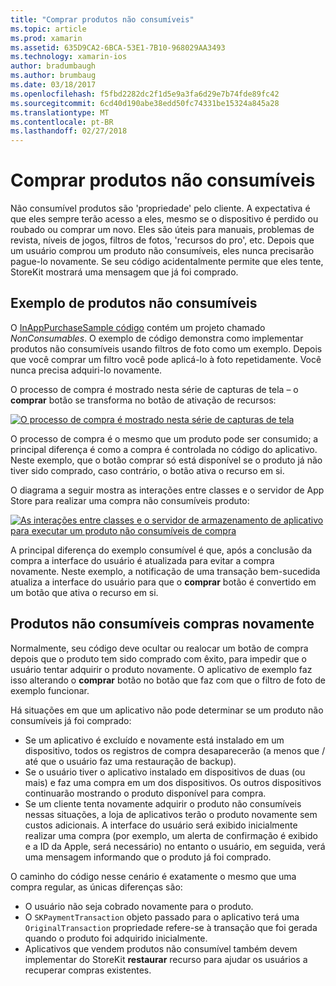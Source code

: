 ```yaml
---
title: "Comprar produtos não consumíveis"
ms.topic: article
ms.prod: xamarin
ms.assetid: 635D9CA2-6BCA-53E1-7B10-968029AA3493
ms.technology: xamarin-ios
author: bradumbaugh
ms.author: brumbaug
ms.date: 03/18/2017
ms.openlocfilehash: f5fbd2282dc2f1d5e9a3fa6d29e7b74fde89fc42
ms.sourcegitcommit: 6cd40d190abe38edd50fc74331be15324a845a28
ms.translationtype: MT
ms.contentlocale: pt-BR
ms.lasthandoff: 02/27/2018
---
```

# <a name="purchasing-non-consumable-products"></a>Comprar produtos não consumíveis

Não consumível produtos são 'propriedade' pelo cliente. A expectativa é que eles sempre terão acesso a eles, mesmo se o dispositivo é perdido ou roubado ou comprar um novo. Eles são úteis para manuais, problemas de revista, níveis de jogos, filtros de fotos, 'recursos do pro', etc. Depois que um usuário comprou um produto não consumíveis, eles nunca precisarão pague-lo novamente. Se seu código acidentalmente permite que eles tente, StoreKit mostrará uma mensagem que já foi comprado.

## <a name="non-consumable-products-sample"></a>Exemplo de produtos não consumíveis

O [InAppPurchaseSample código](https://developer.xamarin.com/samples/monotouch/StoreKit/) contém um projeto chamado *NonConsumables*. O exemplo de código demonstra como implementar produtos não consumíveis usando filtros de foto como um exemplo. Depois que você comprar um filtro você pode aplicá-lo à foto repetidamente. Você nunca precisa adquiri-lo novamente.   
   
   
   
 O processo de compra é mostrado nesta série de capturas de tela – o **comprar** botão se transforma no botão de ativação de recursos:   
   
   
   
 [ ![](purchasing-non-consumable-products-images/image34.png "O processo de compra é mostrado nesta série de capturas de tela")](purchasing-non-consumable-products-images/image34.png)   
   
   
   
 O processo de compra é o mesmo que um produto pode ser consumido; a principal diferença é como a compra é controlada no código do aplicativo. Neste exemplo, que o botão comprar só está disponível se o produto já não tiver sido comprado, caso contrário, o botão ativa o recurso em si.   
   
   
   

O diagrama a seguir mostra as interações entre classes e o servidor de App Store para realizar uma compra não consumíveis produto:   
   
   
   
 [ ![](purchasing-non-consumable-products-images/image35.png "As interações entre classes e o servidor de armazenamento de aplicativo para executar um produto não consumíveis de compra")](purchasing-non-consumable-products-images/image35.png)   
   
   
   
 A principal diferença do exemplo consumível é que, após a conclusão da compra a interface do usuário é atualizada para evitar a compra novamente. Neste exemplo, a notificação de uma transação bem-sucedida atualiza a interface do usuário para que o **comprar** botão é convertido em um botão que ativa o recurso em si.

## <a name="re-purchasing-non-consumable-products"></a>Produtos não consumíveis compras novamente

Normalmente, seu código deve ocultar ou realocar um botão de compra depois que o produto tem sido comprado com êxito, para impedir que o usuário tentar adquirir o produto novamente. O aplicativo de exemplo faz isso alterando o **comprar** botão no botão que faz com que o filtro de foto de exemplo funcionar.   
   
   
   
 Há situações em que um aplicativo não pode determinar se um produto não consumíveis já foi comprado:

-  Se um aplicativo é excluído e novamente está instalado em um dispositivo, todos os registros de compra desaparecerão (a menos que / até que o usuário faz uma restauração de backup). 
-  Se o usuário tiver o aplicativo instalado em dispositivos de duas (ou mais) e faz uma compra em um dos dispositivos. Os outros dispositivos continuarão mostrando o produto disponível para compra. 
-  Se um cliente tenta novamente adquirir o produto não consumíveis nessas situações, a loja de aplicativos terão o produto novamente sem custos adicionais. A interface do usuário será exibido inicialmente realizar uma compra (por exemplo, um alerta de confirmação é exibido e a ID da Apple, será necessário) no entanto o usuário, em seguida, verá uma mensagem informando que o produto já foi comprado.  
   
   
   
 O caminho do código nesse cenário é exatamente o mesmo que uma compra regular, as únicas diferenças são:

-  O usuário não seja cobrado novamente para o produto.
-  O `SKPaymentTransaction` objeto passado para o aplicativo terá uma `OriginalTransaction` propriedade refere-se à transação que foi gerada quando o produto foi adquirido inicialmente. 
-  Aplicativos que vendem produtos não consumível também devem implementar do StoreKit **restaurar** recurso para ajudar os usuários a recuperar compras existentes. 
